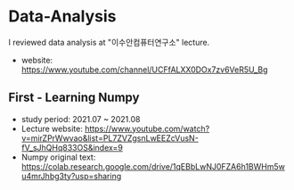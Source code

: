 # Data-Analysis 
 I reviewed data analysis at "이수안컴퓨터연구소" lecture.
- website: https://www.youtube.com/channel/UCFfALXX0DOx7zv6VeR5U_Bg
## First - Learning Numpy 
* study period: 2021.07 ~ 2021.08
* Lecture website: https://www.youtube.com/watch?v=mirZPrWwvao&list=PL7ZVZgsnLwEEZcVusN-fV_sJhQHq833OS&index=9
* Numpy original text: https://colab.research.google.com/drive/1qEBbLwNJ0FZA6h1BWHm5wu4mrJhbg3ty?usp=sharing

